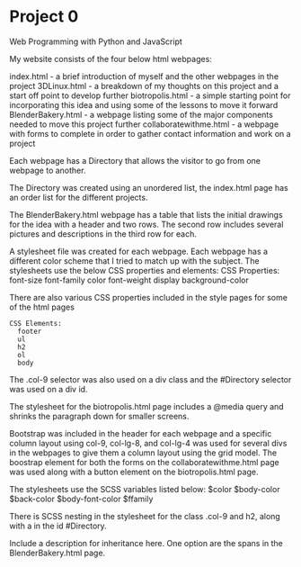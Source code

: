# Project 0

Web Programming with Python and JavaScript

My website consists of the four below html webpages:

  index.html - a brief introduction of myself and the other webpages in the project
  3DLinux.html - a breakdown of my thoughts on this project and a start off point to develop further
  biotropolis.html - a simple starting point for incorporating this idea and using some of the lessons to move it forward
  BlenderBakery.html - a webpage listing some of the major components needed to move this project further
  collaboratewithme.html - a webpage with forms to complete in order to gather contact information and work on a project
  
Each webpage has a Directory that allows the visitor to go from one webpage to another.

The Directory was created using an unordered list, the index.html page has an order list for the different projects.

The BlenderBakery.html webpage has a table that lists the initial drawings for the idea with a header and two rows.  The second row includes several pictures and descriptions in the third row for each.

A stylesheet file was created for each webpage.  Each webpage has a different color scheme that I tried to match up with the subject.
  The stylesheets use the below CSS properties and elements:
    CSS Properties:
      font-size
      font-family
      color
      font-weight
      display
      background-color
        
  There are also various CSS properties included in the style pages for some of the html pages
  
    CSS Elements:
      footer
      ul
      h2
      ol
      body

The .col-9 selector was also used on a div class and the #Directory selector was used on a div id.

The stylesheet for the biotropolis.html page includes a @media query and shrinks the paragraph down for smaller screens.

Bootstrap was included in the header for each webpage and a specific column layout using col-9, col-lg-8, and col-lg-4 was used for several divs in the webpages to give them a column layout using the grid model.  The boostrap element for both the forms on the collaboratewithme.html page was used along with a button element on the biotropolis.html page.

The stylesheets use the SCSS variables listed below:
  $color
  $body-color
  $back-color
  $body-font-color
  $ffamily
  
There is SCSS nesting in the stylesheet for the class .col-9 and h2, along with a in the id #Directory.

Include a description for inheritance here.  One option are the spans in the BlenderBakery.html page.



